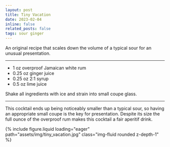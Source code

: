 ```yaml
---
layout: post
title: Tiny Vacation
date: 2023-02-04 
inline: false
related_posts: false
tags: sour ginger 
---
```


An original recipe that scales down the volume of a typical sour for an unusual presentation.

---

<ul>
    <li> 1 oz overproof Jamaican white rum</li>
    <li> 0.25 oz ginger juice</li>
    <li> 0.25 oz 2:1 syrup</li>
    <li> 0.5 oz lime juice</li>
</ul>

Shake all ingredients with ice and strain into small coupe glass.

---

This cocktail ends up being noticeably smaller than a typical sour, so having an appropriate small coupe is the key for presentation. Despite its size the full ounce of the overproof rum makes this cocktail a fair aperitif drink.

{% include figure.liquid loading="eager" path="assets/img/tiny_vacation.jpg" class="img-fluid rounded z-depth-1" %}